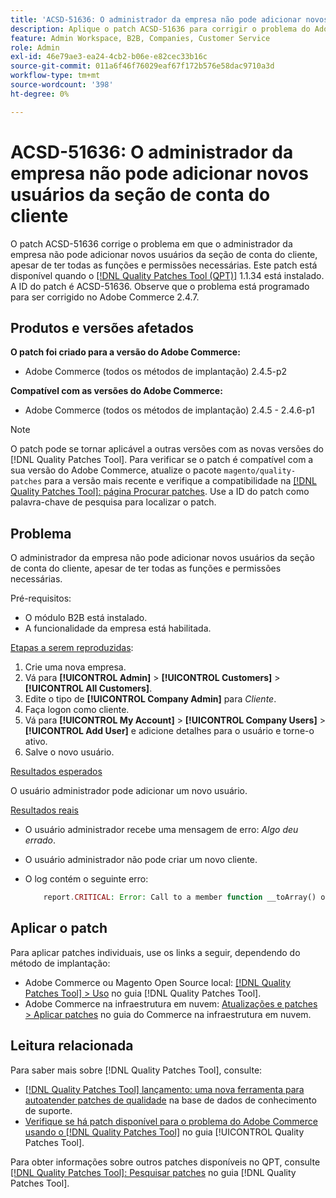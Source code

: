 ```yaml
---
title: 'ACSD-51636: O administrador da empresa não pode adicionar novos usuários da seção de conta do cliente'
description: Aplique o patch ACSD-51636 para corrigir o problema do Adobe Commerce em que o administrador da empresa não pode adicionar novos usuários da seção de conta do cliente, apesar de ter todas as funções e permissões necessárias.
feature: Admin Workspace, B2B, Companies, Customer Service
role: Admin
exl-id: 46e79ae3-ea24-4cb2-b06e-e82cec33b16c
source-git-commit: 011a6f46f76029eaf67f172b576e58dac9710a3d
workflow-type: tm+mt
source-wordcount: '398'
ht-degree: 0%

---
```


# ACSD-51636: O administrador da empresa não pode adicionar novos usuários da seção de conta do cliente

O patch ACSD-51636 corrige o problema em que o administrador da empresa não pode adicionar novos usuários da seção de conta do cliente, apesar de ter todas as funções e permissões necessárias. Este patch está disponível quando o [[!DNL Quality Patches Tool (QPT)]](https://experienceleague.adobe.com/pt-br/docs/commerce-operations/tools/quality-patches-tool/quality-patches-tool-to-self-serve-quality-patches) 1.1.34 está instalado. A ID do patch é ACSD-51636. Observe que o problema está programado para ser corrigido no Adobe Commerce 2.4.7.

## Produtos e versões afetados

**O patch foi criado para a versão do Adobe Commerce:**

* Adobe Commerce (todos os métodos de implantação) 2.4.5-p2

**Compatível com as versões do Adobe Commerce:**

* Adobe Commerce (todos os métodos de implantação) 2.4.5 - 2.4.6-p1

>[!NOTE]
>
>O patch pode se tornar aplicável a outras versões com as novas versões do [!DNL Quality Patches Tool]. Para verificar se o patch é compatível com a sua versão do Adobe Commerce, atualize o pacote `magento/quality-patches` para a versão mais recente e verifique a compatibilidade na [[!DNL Quality Patches Tool]: página Procurar patches](https://experienceleague.adobe.com/tools/commerce-quality-patches/index.html?lang=pt-BR). Use a ID do patch como palavra-chave de pesquisa para localizar o patch.

## Problema

O administrador da empresa não pode adicionar novos usuários da seção de conta do cliente, apesar de ter todas as funções e permissões necessárias.

Pré-requisitos:

* O módulo B2B está instalado.
* A funcionalidade da empresa está habilitada.

<u>Etapas a serem reproduzidas</u>:

1. Crie uma nova empresa.
1. Vá para **[!UICONTROL Admin]** > **[!UICONTROL Customers]** > **[!UICONTROL All Customers]**.
1. Edite o tipo de **[!UICONTROL Company Admin]** para *Cliente*.
1. Faça logon como cliente.
1. Vá para **[!UICONTROL My Account]** > **[!UICONTROL Company Users]** > **[!UICONTROL Add User]** e adicione detalhes para o usuário e torne-o ativo.
1. Salve o novo usuário.

<u>Resultados esperados</u>

O usuário administrador pode adicionar um novo usuário.

<u>Resultados reais</u>

* O usuário administrador recebe uma mensagem de erro: *Algo deu errado*.
* O usuário administrador não pode criar um novo cliente.
* O log contém o seguinte erro:

  ```PHP
      report.CRITICAL: Error: Call to a member function __toArray() on null in app/code/Magento/LoginAsCustomerLogging/Observer/LogSaveCustomerObserver.php:123
  ```

## Aplicar o patch

Para aplicar patches individuais, use os links a seguir, dependendo do método de implantação:

* Adobe Commerce ou Magento Open Source local: [[!DNL Quality Patches Tool] > Uso](/help/tools/quality-patches-tool/usage.md) no guia [!DNL Quality Patches Tool].
* Adobe Commerce na infraestrutura em nuvem: [Atualizações e patches > Aplicar patches](https://experienceleague.adobe.com/docs/commerce-cloud-service/user-guide/develop/upgrade/apply-patches.html?lang=pt-BR) no guia do Commerce na infraestrutura em nuvem.

## Leitura relacionada

Para saber mais sobre [!DNL Quality Patches Tool], consulte:

* [[!DNL Quality Patches Tool] lançamento: uma nova ferramenta para autoatender patches de qualidade](https://experienceleague.adobe.com/pt-br/docs/commerce-operations/tools/quality-patches-tool/quality-patches-tool-to-self-serve-quality-patches) na base de dados de conhecimento de suporte.
* [Verifique se há patch disponível para o problema do Adobe Commerce usando o  [!DNL Quality Patches Tool]](/help/tools/quality-patches-tool/patches-available-in-qpt/check-patch-for-magento-issue-with-magento-quality-patches.md) no guia [!UICONTROL Quality Patches Tool].


Para obter informações sobre outros patches disponíveis no QPT, consulte [[!DNL Quality Patches Tool]: Pesquisar patches](<https://experienceleague.adobe.com/tools/commerce-quality-patches/index.html?lang=pt-BR>) no guia [!DNL Quality Patches Tool].
